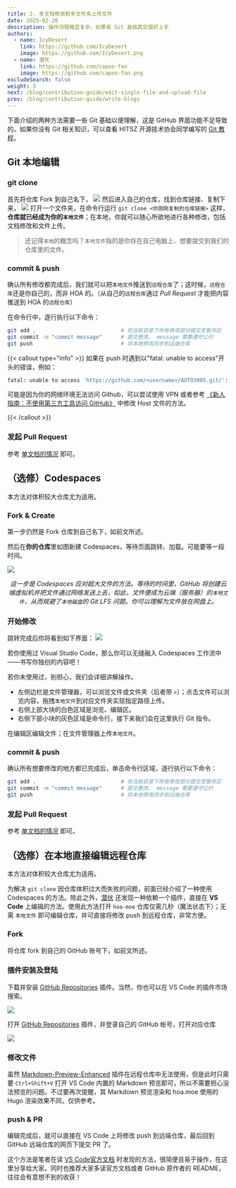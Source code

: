 ```yaml
---
title: 2. 多文档修改和多文件夹上传文件
date: 2025-02-20
description: 操作流程略显复杂，如果有 Git 基础其实很好上手
authors:
  - name: IcyDesert
    link: https://github.com/IcyDesert
    image: https://github.com/IcyDesert.png
  - name: 潜伏
    link: https://github.com/capoo-fan
    image: https://github.com/capoo-fan.png
excludeSearch: false
weight: 3
next: /blog/contribution-guide/edit-single-file-and-upload-file
prev: /blog/contribution-guide/write-blogs
---
```

下面介绍的两种方法需要一些 Git 基础以便理解，这是 GitHub 界面功能不足导致的。如果你没有 Git 相关知识，可以查看 HITSZ 开源技术协会同学编写的 [Git 教程](https://wiki.osa.moe/guide-for-beginner/git-tutorial/)。

## Git 本地编辑

### git clone

首先将仓库 Fork 到自己名下，
![](./img/fork-repo-actively.png)
然后进入自己的仓库，找到仓库链接、复制下来，
![](./img/find-git-clone-url.png)
打开一个文件夹，在命令行运行
`git clone <你刚刚复制的仓库链接>`
这样，**仓库就已经成为你的`本地文件`**；在本地，你就可以随心所欲地进行各种修改，包括文档修改和文件上传。

> 还记得`本地`的概念吗？`本地文件`指的是你存在自己电脑上、想要提交到我们的仓库里的文件。

### commit & push

确认所有修改都完成后，我们就可以把`本地文件`推送到`远程仓库`了；这时候，`远程仓库`还是你自己的，而非 HOA 的。（从自己的`远程仓库`通过 *Pull Request* 才能把内容推送到 HOA 的`远程仓库`）

在命令行中，逐行执行以下命令：
```bash
git add .                           # 将当前目录下所有修改部分提交至暂存区
git commit -m "commit message"      # 提交更改， message 需要遵守公约
git push                            # 将本地修改同步到远端仓库
```

{{< callout type="info" >}}
如果在 push 时遇到以"fatal: unable to access"开头的错误，例如：

```bash
fatal: unable to access 'https://github.com/<username>/AUTO3005.git/': OpenSSL SSL_connect: SSL_ERROR_SYSCALL in connection to github.com:443
```

可能是因为你的网络环境无法访问 Github，可以尝试使用 VPN 或者参考 [《新人指南：不使用第三方工具访问 GitHub》](https://hoa.moe/blog/access-github/#3-通过修改-hosts-文件访问-github) 中修改 Host 文件的方法。

{{< /callout >}}

### 发起 Pull Request

参考 [单文档的情况](/blog/contribution-guide/edit-single-file-and-upload-file/#发起-pull-request-1) 即可。

## （选修）Codespaces

本方法对体积较大仓库尤为适用。

### Fork & Create
第一步仍然是 Fork 仓库到自己名下，如前文所述。

然后在**你的仓库**里如图新建 Codespaces，等待页面跳转、加载。可能要等一段时间。

![](./img/create-codespaces.png)
*<center>这一步是 Codespaces 应对超大文件的方法。等待的时间里，GitHub 将创建云端虚拟机并把文件通过网络发送上去，如此，文件便成为云端（服务器）的`本地文件`，从而规避了`本地磁盘`的 Git LFS 问题。你可以理解为文件放在网盘上。</center>*

### 开始修改

跳转完成后你将看到如下界面：
![](./img/codespaces-interface.png)

若你使用过 Visual Studio Code，那么你可以无缝融入 Codespaces 工作流中——书写你独创的内容吧！

若你未使用过，别担心，我们会详细讲解操作。

- 左侧边栏是文件管理器，可以浏览文件或文件夹（后者带 `>`）；点击文件可以浏览内容，拖拽`本地文件`到对应文件夹实现指定路径上传。
- 右侧上部大块的白色区域是浏览、编辑区。
- 右侧下部小块的灰色区域是命令行，接下来我们会在这里执行 Git 指令。

在编辑区编辑文件；在文件管理器上传`本地文件`。

### commit & push
确认所有想要修改的地方都已完成后，单击命令行区域，逐行执行以下命令：
```bash
git add .                           # 将当前目录下所有修改部分提交至暂存区
git commit -m "commit message"      # 提交更改， message 需要遵守公约
git push                            # 将本地修改同步到远端仓库
```

### 发起 Pull Request

参考 [单文档的情况](/blog/contribution-guide/edit-single-file-and-upload-file/#发起-pull-request-1) 即可。

## （选修）在本地直接编辑远程仓库

本方法对体积较大仓库尤为适用。

为解决 `git clone` 因仓库体积过大而失败的问题，前面已经介绍了一种使用 Codespaces 的方法。除此之外，[潜伏](https://github.com/capoo-fan) 还发现一种依赖一个插件，直接在 **VS Code** 上编辑的方法。使用此方法打开 `hoa-moe` 仓库仅需几秒（魔法状态下）；无需 `本地文件` 即可编辑仓库，并可直接将修改 push 到远程仓库，非常方便。

### Fork

将仓库 fork 到自己的 GitHub 账号下，如前文所述。

### 插件安装及登陆

下载并安装 [GitHub Repositories](https://marketplace.visualstudio.com/items?itemName=GitHub.remotehub) 插件。当然，你也可以在 VS Code 的插件市场搜索。

![](./img/github-Repositories.png)

打开 [GitHub Repositories](https://marketplace.visualstudio.com/items?itemName=GitHub.remotehub) 插件，并登录自己的 GitHub 帐号，打开对应仓库

![](./img/teach.png)

### 修改文件

虽然 [Markdown-Preview-Enhanced](https://marketplace.visualstudio.com/items?itemName=shd101wyy.markdown-preview-enhanced) 插件在远程仓库中无法使用，但是此时只需要 `Ctrl+Shift+V` 打开 VS Code 内置的 Markdown 预览即可，所以不需要担心没法预览的问题。不过要再次提醒，其 Markdown 预览渲染和 hoa.moe 使用的 Hugo 渲染效果不同，仅供参考。

### push & PR

编辑完成后，就可以直接在 VS Code 上将修改 push 到远端仓库，最后回到 GitHub 远端仓库的网页下提交 PR 了。

这个方法是笔者在读 [VS Code官方文档](https://code.visualstudio.com/docs) 时发现的方法，很简便且易于操作，在这里分享给大家。同时也推荐大家多读官方文档或者 GitHub 原作者的 README，往往会有意想不到的收获！
